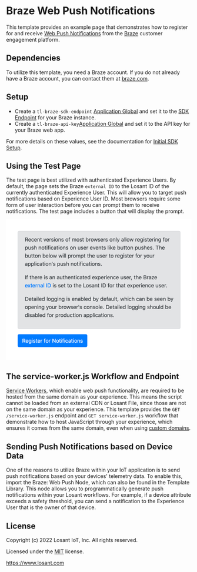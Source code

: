 # Braze Web Push Notifications
This template provides an example page that demonstrates how to register for and receive [Web Push Notifications](https://www.braze.com/docs/developer_guide/platform_integration_guides/web/push_notifications/integration/) from the [Braze](https://www.braze.com) customer engagement platform.

## Dependencies
To utilize this template, you need a Braze account. If you do not already have a Braze account, you can contact them at [braze.com](https://www.braze.com).

## Setup
* Create a `tl-braze-sdk-endpoint` [Application Global](https://docs.losant.com/applications/overview/#application-globals) and set it to the [SDK Endpoint](https://www.braze.com/docs/user_guide/administrative/access_braze/sdk_endpoints/) for your Braze instance.
* Create a `tl-braze-api-key`[Application Global](https://docs.losant.com/applications/overview/#application-globals) and set it to the API key for your Braze web app.

For more details on these values, see the documentation for [Initial SDK Setup](https://www.braze.com/docs/developer_guide/platform_integration_guides/web/initial_sdk_setup/).

## Using the Test Page
The test page is best utilized with authenticated Experience Users. By default, the page sets the Braze `external ID` to the Losant ID of the currently authenticated Experience User. This will allow you to target push notifications based on Experience User ID. Most browsers require some form of user interaction before you can prompt them to receive notifications. The test page includes a button that will display the prompt.

![Braze Web Push Test Page](./braze-web-push.png)

## The service-worker.js Workflow and Endpoint
[Service Workers](https://developer.mozilla.org/en-US/docs/Web/API/Service_Worker_API), which enable web push functionality, are required to be hosted from the same domain as your experience. This means the script cannot be loaded from an external CDN or Losant File, since those are not on the same domain as your experience. This template provides the `GET /service-worker.js` endpoint and `GET service-worker.js` workflow that demonstrate how to host JavaScript through your experience, which ensures it comes from the same domain, even when using [custom domains](https://docs.losant.com/experiences/domains/).

## Sending Push Notifications based on Device Data
One of the reasons to utilize Braze within your IoT application is to send push notifications based on your devices' telemetry data. To enable this, import the Braze: Web Push Node, which can also be found in the Template Library. This node allows you to programmatically generate push notifications within your Losant workflows. For example, if a device attribute exceeds a safety threshold, you can send a notification to the Experience User that is the owner of that device.

## License

Copyright (c) 2022 Losant IoT, Inc. All rights reserved.

Licensed under the [MIT](https://github.com/Losant/losant-templates/blob/master/LICENSE.txt) license.

https://www.losant.com
